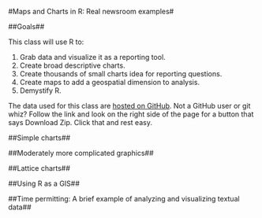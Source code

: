 #Maps and Charts in R: Real newsroom examples#

##Goals##

This class will use R to: 

1. Grab data and visualize it as a reporting tool.
2. Create broad descriptive charts.
3. Create thousands of small charts idea for reporting questions.
4. Create maps to add a geospatial dimension to analysis.
5. Demystify R. 

The data used for this class are [hosted on GitHub](https://github.com/mattwaite/MapsAndChartsInR). Not a GitHub user or git whiz? Follow the link and look on the right side of the page for a button that says Download Zip. Click that and rest easy.

##Simple charts##

##Moderately more complicated graphics##

##Lattice charts##

##Using R as a GIS##

##Time permitting: A brief example of analyzing and visualizing textual data##